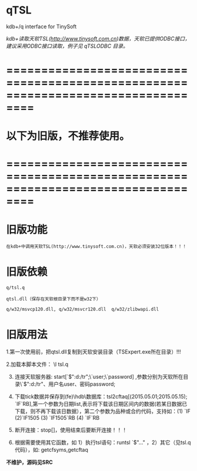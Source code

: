# qTSL
kdb+/q interface for TinySoft


*kdb+读取天软TSL(http://www.tinysoft.com.cn)数据，天软已提供ODBC接口，建议采用ODBC接口读取，例子见 qTSLODBC 目录。*





#  ==================================================================================

#  以下为旧版，不推荐使用。

#  ==================================================================================

# 旧版功能

    在kdb+中调用天软TSL(http://www.tinysoft.com.cn)，天软必须安装32位版本！！！

# 旧版依赖

	q/tsl.q
	
	qtsl.dll（保存在天软根目录下而不是w32下）
	
	q/w32/msvcp120.dll, q/w32/msvcr120.dll  q/w32/zlibwapi.dll

# 旧版用法

1.第一次使用前，把qtsl.dll复制到天软安装目录（TSExpert.exe所在目录）!!!

2.加载本脚本文件： \l tsl.q

3. 连接天软服务器: start[\`$":d:/tr";\`user;\`password] ,参数分别为天软所在目录\`$":d:/tr"、用户名user、密码password;

4. 下载tick数据并保存到(fe)\hdb\数据库：tsl2cftaq[(2015.05.01;2015.05.15); \`IF\`RB],第一个参数为日期list,表示将下载该日期区间内的数据(若某日数据已下载，则不再下载该日数据），第二个参数为品种或合约代码，支持如：(1) \`IF   (2)\`IF1505  (3) \`IF1505\`RB  (4) \`IF\`RB

5. 断开连接：stop[]，使用结束后要断开连接！！！

6. 根据需要使用其它函数，如 1）执行tsl语句：runtsl \`$"..."  ，2）其它（见tsl.q代码），如: getcfsyms,getcftaq


**不维护，源码见SRC**

